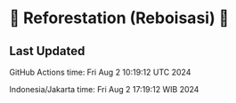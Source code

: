 
# 🌳 Reforestation (Reboisasi) 🌲

## Last Updated

GitHub Actions time: Fri Aug  2 10:19:12 UTC 2024

Indonesia/Jakarta time: Fri Aug  2 17:19:12 WIB 2024
